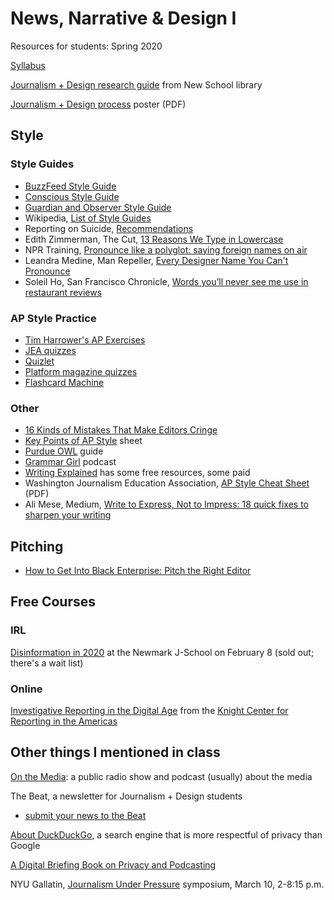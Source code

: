 # News, Narrative & Design I
Resources for students: Spring 2020

[Syllabus](https://docs.google.com/document/d/1atUAONae12VmoDUzoekMd-Am0-mKef7InGGuESYOrSM/edit)

[Journalism + Design research guide](http://guides.library.newschool.edu/newsnarrativedesign) from New School library

[Journalism + Design process](https://resources.journalismdesign.com/s/jdprocess.pdf) poster (PDF)

## Style

### Style Guides
- [BuzzFeed Style Guide](https://www.buzzfeed.com/emmyf/buzzfeed-style-guide)
- [Conscious Style Guide](https://consciousstyleguide.com/)
- [Guardian and Observer Style Guide](https://www.theguardian.com/guardian-observer-style-guide-a)
- Wikipedia, [List of Style Guides](https://en.wikipedia.org/wiki/List_of_style_guides)
- Reporting on Suicide, [Recommendations](https://duckduckgo.com/about)
- Edith Zimmerman, The Cut, [13 Reasons We Type in Lowercase](https://www.thecut.com/2019/02/reasons-to-type-in-lowercase.html)
- NPR Training, [Pronounce like a polyglot: saying foreign names on air](https://training.npr.org/2019/04/30/pronounce-like-a-polyglot-saying-foreign-names-on-air/)
- Leandra Medine, Man Repeller, [Every Designer Name You Can't Pronounce](https://www.youtube.com/watch?v=HW_PAgYpy7k)
- Soleil Ho, San Francisco Chronicle, [Words you’ll never see me use in restaurant reviews](https://www.sfchronicle.com/restaurants/article/Words-you-ll-never-see-me-use-in-restaurant-13652564.php)

### AP Style Practice
- [Tim Harrower's AP Exercises](https://www.radford.edu/~rstepno/104/apquizzes.html)
- [JEA quizzes](http://jea.org/wp/blog/2012/10/07/associated-press-style-quizzes/)
- [Quizlet](https://quizlet.com/2046964/ap-style-quiz-flash-cards/)
- [Platform magazine quizzes](http://platformmagazine.org/2015/01/05/ap-style-quiz/)
- [Flashcard Machine](https://www.flashcardmachine.com/machine/?topic_id=266579&source=pub.pub_details)

### Other
- [16 Kinds of Mistakes That Make Editors Cringe](https://docs.google.com/document/d/1UIlP00XMyoxEir2S0noWP-hR-2ZeTUF1ONCyjoZJc7w/edit)
- [Key Points of AP Style](https://docs.google.com/document/d/1JYJSWerifoAR0wHDLK600lGcPUZ_o1_oldU_Djd2DYc) sheet
- [Purdue OWL](https://owl.purdue.edu/owl/subject_specific_writing/journalism_and_journalistic_writing/ap_style.html) guide
- [Grammar Girl](https://www.quickanddirtytips.com/grammar-girl) podcast
- [Writing Explained](https://writingexplained.org/) has some free resources, some paid
- Washington Journalism Education Association, [AP Style Cheat Sheet](https://wjea.org/wp-content/uploads/2014/02/WJEA-AP-Style-Cheat-Sheet.pdf) (PDF)
- Ali Mese, Medium, [Write to Express, Not to Impress: 18 quick fixes to sharpen your writing](https://medium.com/swlh/write-to-express-not-to-impress-465d628f39fe)

## Pitching
- [How to Get Into Black Enterprise: Pitch the Right Editor](https://www.blackenterprise.com/how-to-get-into-black-enterprise-pitch-the-right-editor/)

## Free Courses
### IRL
[Disinformation in 2020](https://www.journalism.cuny.edu/events/disinformation-2020-crash-course-journalism-students/) at the Newmark J-School on February 8 (sold out; there's a wait list)
### Online
[Investigative Reporting in the Digital Age](https://journalismcourses.org/INV0120.html) from the [Knight Center for Reporting in the Americas](https://journalismcourses.org/)

## Other things I mentioned in class

[On the Media](onthemedia.org): a public radio show and podcast (usually) about the media

The Beat, a newsletter for Journalism + Design students
- [submit your news to the Beat](https://forms.gle/PRQyZD77oTkbz8Rr7)

[About DuckDuckGo](https://duckduckgo.com/about), a search engine that is more respectful of privacy than Google

[A Digital Briefing Book on Privacy and Podcasting](https://medium.com/prxofficial/a-digital-briefing-book-on-privacy-and-podcasting-33cfb9c69662)

NYU Gallatin, [Journalism Under Pressure](https://gallatin.nyu.edu/utilities/events/2020/03/JournalismUnderPressure.html) symposium, March 10, 2-8:15 p.m.

